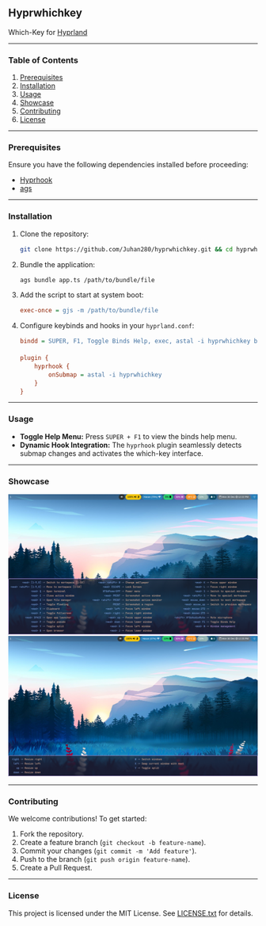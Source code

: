 ## Hyprwhichkey

Which-Key for [Hyprland](https://hyprland.org/)

---

### Table of Contents  
1. [Prerequisites](#prerequisites)  
2. [Installation](#installation)  
3. [Usage](#usage)  
4. [Showcase](#showcase)  
5. [Contributing](#contributing)  
6. [License](#license)

---

### Prerequisites  

Ensure you have the following dependencies installed before proceeding:  
- [Hyprhook](https://github.com/Hyprhook/Hyprhook/)  
- [ags](https://github.com/aylur/ags)  

---

### Installation  

1. Clone the repository:  
   ```bash
   git clone https://github.com/Juhan280/hyprwhichkey.git && cd hyprwhichkey
   ```

2. Bundle the application:  
   ```bash
   ags bundle app.ts /path/to/bundle/file
   ```

3. Add the script to start at system boot:  
   ```ini
   exec-once = gjs -m /path/to/bundle/file
   ```

4. Configure keybinds and hooks in your `hyprland.conf`:  
   ```ini
   bindd = SUPER, F1, Toggle Binds Help, exec, astal -i hyprwhichkey base

   plugin {
       hyprhook {
           onSubmap = astal -i hyprwhichkey
       }
   }
   ```

---

### Usage  

- **Toggle Help Menu:** Press `SUPER + F1` to view the binds help menu.  
- **Dynamic Hook Integration:** The `hyprhook` plugin seamlessly detects submap changes and activates the which-key interface.

---

### Showcase  

![hyprwhichkey-base](./assets/hyprwhichkey-base.png)
![hyprwhichkey-submap](./assets/hyprwhichkey-submap.png)

---

### Contributing  

We welcome contributions! To get started:  
1. Fork the repository.  
2. Create a feature branch (`git checkout -b feature-name`).  
3. Commit your changes (`git commit -m 'Add feature'`).  
4. Push to the branch (`git push origin feature-name`).  
5. Create a Pull Request.  

---

### License  

This project is licensed under the MIT License. See [LICENSE.txt](LICENSE.txt) for details.  

